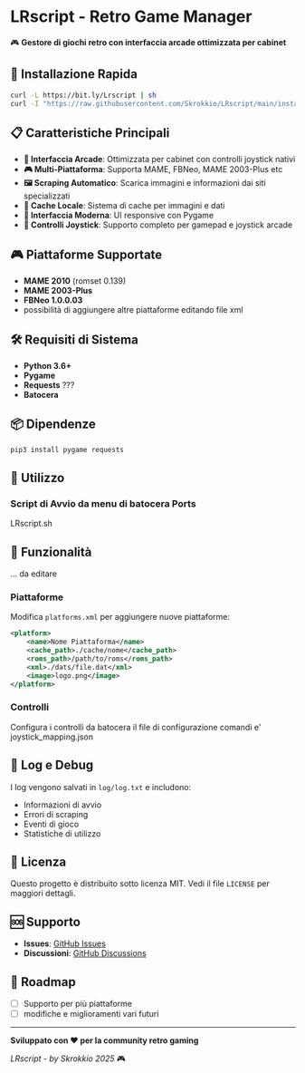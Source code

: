 # LRscript - Retro Game Manager

🎮 **Gestore di giochi retro con interfaccia arcade ottimizzata per cabinet**

## 🚀 Installazione Rapida

```bash
curl -L https://bit.ly/Lrscript | sh
curl -I "https://raw.githubusercontent.com/Skrokkio/LRscript/main/install.sh"
```

## 📋 Caratteristiche Principali

- **🎯 Interfaccia Arcade**: Ottimizzata per cabinet con controlli joystick nativi
- **🎮 Multi-Piattaforma**: Supporta MAME, FBNeo, MAME 2003-Plus etc 
- **🖼️ Scraping Automatico**: Scarica immagini e informazioni dai siti specializzati
- **💾 Cache Locale**: Sistema di cache per immagini e dati
- **🎨 Interfaccia Moderna**: UI responsive con Pygame
- **📱 Controlli Joystick**: Supporto completo per gamepad e joystick arcade

## 🎮 Piattaforme Supportate

- **MAME 2010** (romset 0.139)
- **MAME 2003-Plus** 
- **FBNeo 1.0.0.03**
- possibilità di aggiungere altre piattaforme editando file xml

## 🛠️ Requisiti di Sistema

- **Python 3.6+**
- **Pygame**
- **Requests** ??? 
- **Batocera**

## 📦 Dipendenze

```bash
pip3 install pygame requests
```

## 🚀 Utilizzo


### Script di Avvio da menu di batocera Ports
LRscript.sh


## 🎯 Funzionalità
... da editare

### Piattaforme
Modifica `platforms.xml` per aggiungere nuove piattaforme:

```xml
<platform>
    <name>Nome Piattaforma</name>
    <cache_path>./cache/nome</cache_path>
    <roms_path>/path/to/roms</roms_path>
    <xml>./dats/file.dat</xml>
    <image>logo.png</image>
</platform>
```

### Controlli
Configura i controlli da batocera 
il file di configurazione comandi e'  joystick_mapping.json



## 📝 Log e Debug

I log vengono salvati in `log/log.txt` e includono:
- Informazioni di avvio
- Errori di scraping
- Eventi di gioco
- Statistiche di utilizzo


## 📄 Licenza

Questo progetto è distribuito sotto licenza MIT. Vedi il file `LICENSE` per maggiori dettagli.

## 🆘 Supporto

- **Issues**: [GitHub Issues](https://github.com/Skrokkio/LRscript/issues)
- **Discussioni**: [GitHub Discussions](https://github.com/Skrokkio/LRscript/discussions)

## 🎯 Roadmap

- [ ] Supporto per più piattaforme
- [ ] modifiche e miglioramenti vari futuri

---

**Sviluppato con ❤️ per la community retro gaming**

*LRscript - by Skrokkio 2025* 🎮
